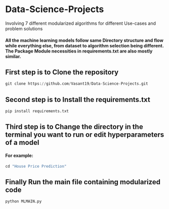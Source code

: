 # Data-Science-Projects
Involving 7 different modularized algorithms for different Use-cases and problem solutions
#### All the machine learning models follow same Directory structure and flow while everything else, from dataset to algorithm selection being different. The Package Module necessities in requirements.txt are also mostly similar.

## First step is to Clone the repository
```python
git clone https://github.com/Vasant19/Data-Science-Projects.git
```
## Second step is to Install the requirements.txt
```python
pip install requirements.txt
```

## Third step is to Change the directory in the terminal you want to run or edit hyperparameters of a model
#### For example: 
```python
cd "House Price Prediction"
```

## Finally Run the main file containing modularized code
```python
python MLMAIN.py
```
